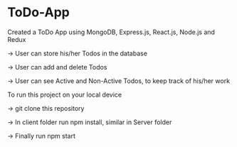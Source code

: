 # ToDo-App
Created a ToDo App using MongoDB, Express.js, React.js, Node.js and Redux

-> User can store his/her Todos in the database

-> User can add and delete Todos

-> User can see Active and Non-Active Todos, to keep track of his/her work

To run this project on your local device

-> git clone this repository

-> In client folder run npm install, similar in Server folder

-> Finally run npm start
